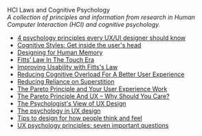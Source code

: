HCI Laws and Cognitive Psychology  
_A collection of principles and information from research in Human Computer Interaction (HCI) and cognitive psychology._

*   [4 psychology principles every UX/UI designer should know](https://uxdesign.cc/4-psychology-principles-every-ux-ui-designer-should-know-89876d3bb356)  
*   [Cognitive Styles: Get inside the user's head](http://uxmag.com/articles/cognitive-styles)  
*   [Designing for Human Memory](https://uxplanet.org/designing-for-human-memory-a2cdc0b6a75a)  
*   [Fitts’ Law In The Touch Era](https://www.smashingmagazine.com/2022/02/fitts-law-touch-era/)  
*   [Improving Usability with Fitts's Law](http://sixrevisions.com/usabilityaccessibility/improving-usability-with-fitts-law/)  
*   [Reducing Cognitive Overload For A Better User Experience](https://www.smashingmagazine.com/2016/09/reducing-cognitive-overload-for-a-better-user-experience/)
*   [Reducing Reliance on Superstition](http://www.humanfactors.com/downloads/sep00.asp)  
*   [The Pareto Principle and Your User Experience Work](https://www.interaction-design.org/literature/article/the-pareto-principle-and-your-user-experience-work)  
*   [The Pareto Principle And UX – Why Should You Care?](https://usabilitygeek.com/pareto-principle-and-ux/)
*   [The Psychologist's View of UX Design](http://uxmag.com/articles/the-psychologists-view-of-ux-design)  
*   [The psychology in UX design](https://uxdesign.cc/the-psychology-of-ux-design-859439bc8a32)  
*   [Tips to design for how people think and feel](https://uxdesign.cc/tips-to-design-for-how-people-think-and-feel-5126474b8baa)  
*   [UX psychology principles: seven important questions](https://uxdesign.cc/ux-psychology-principles-seven-important-questions-960579272880)  
